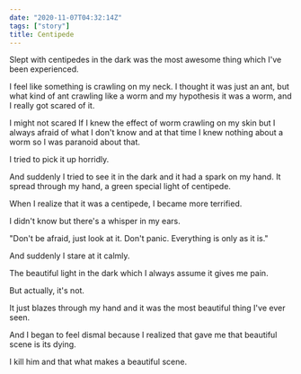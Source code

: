 ```yaml
---
date: "2020-11-07T04:32:14Z"
tags: ["story"]
title: Centipede
---
```

Slept with centipedes in the dark was the most awesome thing which I've been experienced.

I feel like something is crawling on my neck. I thought it was just an ant, but what kind of ant crawling like a worm and my hypothesis it was a worm, and I really got scared of it.

I might not scared If I knew the effect of worm crawling on my skin but I always afraid of what I don't know and at that time I knew nothing about a worm so I was paranoid about that.

I tried to pick it up horridly.

And suddenly I tried to see it in the dark and it had a spark on my hand. It spread through my hand, a green special light of centipede.

When I realize that it was a centipede, I became more terrified.

I didn't know but there's a whisper in my ears.

"Don't be afraid, just look at it. Don't panic. Everything is only as it is."

And suddenly I stare at it calmly.

The beautiful light in the dark which I always assume it gives me pain.

But actually, it's not.

It just blazes through my hand and it was the most beautiful thing I've ever seen.

And I began to feel dismal because I realized that gave me that beautiful scene is its dying.

I kill him and that what makes a beautiful scene.